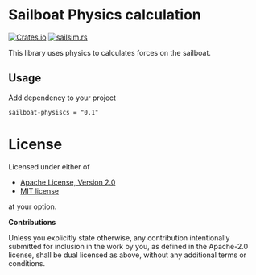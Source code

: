 # Sailboat Physics calculation

[![Crates.io](https://img.shields.io/crates/v/sailboat-physiscs.svg)](https://crates.io/crates/sailboat-physiscs) 
[![sailsim.rs](https://docs.rs/sailboat-physiscs/badge.svg)](https://docs.rs/sailboat-physiscs/)

This library uses physics to calculates forces on the sailboat.


## Usage

Add dependency to your project
```
sailboat-physiscs = "0.1"
```

# License

Licensed under either of

 * [Apache License, Version 2.0](http://www.apache.org/licenses/LICENSE-2.0)
 * [MIT license](http://opensource.org/licenses/MIT)

at your option.


**Contributions**

Unless you explicitly state otherwise, any contribution intentionally submitted
for inclusion in the work by you, as defined in the Apache-2.0 license, shall be
dual licensed as above, without any additional terms or conditions.

